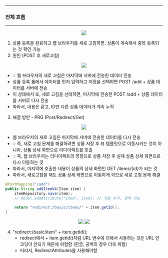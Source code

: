 -----
### 전체 흐름
-----
<div align="center">
<img src="https://github.com/sooyounghan/Spring/assets/34672301/88199703-a328-4142-957f-050d35564298">
</div>

1. 상품 등록을 완료하고 웹 브라우저를 새로 고침하면, 상품이 계속해서 중복 등록되는 것 확인 가능
2. 원인 (POST 후 새로고침)
<div align="center">
<img src="https://github.com/sooyounghan/Spring/assets/34672301/8a1b75a4-2ebf-4859-961f-b4fb19e8cd73">
</div>

  - 💡 웹 브라우저의 새로 고침은 마지막에 서버에 전송한 데이터 전송
  - 상품 등록 폼에서 데이터를 먼저 입력하고 저장을 선택하면 POST /add + 상품 데이터를 서버에 전송
  - 이 상태에서 또, 새로 고침을 선태하면, 마지막에 전송한 POST /add + 상품 데이터를 서버로 다시 전송
  - 따라서, 내용은 같고, ID만 다른 상품 데이터가 계속 누적

3. 해결 방안 - PRG (Post/Redirect/Get)
<div align="center">
<img src="https://github.com/sooyounghan/Spring/assets/34672301/d2f3978f-d526-47c8-88ad-9fb8bd0c82bb">
</div>

  - 웹 브라우저의 새로 고침은 마지막에 서버에 전송한 데이터를 다시 전송
  - 💡 즉, 새로 고침 문제를 해결하려면 상품 저장 후 뷰 템플릿으로 이동시키는 것이 아니라, 상품 상세 화면으로 리다이렉트를 호출
  - 💡 즉, 웹 브라우저는 리다이렉트의 영향으로 상품 저장 후 실제 상품 상세 화면으로 다시 이동하는 것
  - 따라서, 마지막에 호출한 내용이 상품의 상세 화면인 GET /items/{id}가 되는 것
  - 따라서, 새로고침을 해도 상품 상세 화면으로 이동하게 되므로 새로 고침 문제 해결

```java
@PostMapping("/add")
public String addItemV4(Item item) {
    itemRepository.save(item);
    // model.addAttribute("item", item); // 자동 추가, 생략 가능

    return "redirect:/basic/items/" + item.getId();
}
```
<div align="center">
<img src="https://github.com/sooyounghan/Spring/assets/34672301/74b354df-0396-4ea5-9c16-997eeac1f9c0">
<img src="https://github.com/sooyounghan/Spring/assets/34672301/87e07636-4fac-4940-bd6d-2d1e9bb8d30d">
</div>

4. "redirect:/basic/item" + item.getId();
   - redirect에서 + item.getId()처럼 URL 변수에 더해서 사용하는 것은 URL 인코딩이 안되기 때문에 위험함 (한글, 공백의 경우 더욱 위험)
   - 따라서, RedirectAttributes를 사용해야함
